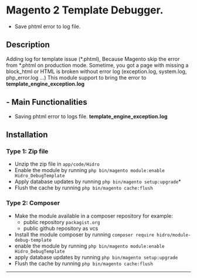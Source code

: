 # Magento 2 Template Debugger.
* Save phtml error to log file.


## Description
Adding log for template issue (*.phtml), Because Magento skip the error from *.phtml  on production mode. 
Sometime, you got a page with missing a block_html or HTML is broken without error log (exception.log, system.log, php_error.log ...)
This module support to bring the error to **template_engine_exception.log**


## - Main Functionalities
* Saving phtml error to logs file. **template_engine_exception.log**


## Installation

### Type 1: Zip file
- Unzip the zip file in `app/code/Hidro`
- Enable the module by running `php bin/magento module:enable Hidro_DebugTemplate`
- Apply database updates by running `php bin/magento setup:upgrade`\*
- Flush the cache by running `php bin/magento cache:flush`

### Type 2: Composer

- Make the module available in a composer repository for example:
    - public repository `packagist.org`
    - public github repository as vcs
- Install the module composer by running `composer require hidro/module-debug-template`
- enable the module by running `php bin/magento module:enable Hidro_DebugTemplate`
- apply database updates by running `php bin/magento setup:upgrade`
- Flush the cache by running `php bin/magento cache:flush`

---
